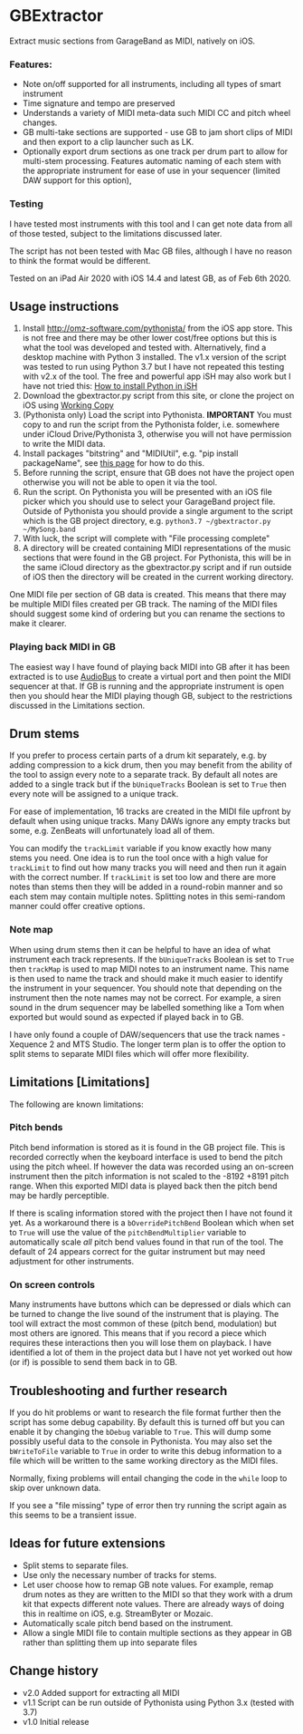 # GBExtractor

Extract music sections from GarageBand as MIDI, natively on iOS.

### Features:
* Note on/off supported for all instruments, including all types of smart instrument
* Time signature and tempo are preserved
* Understands a variety of MIDI meta-data such MIDI CC and pitch wheel changes.
* GB multi-take sections are supported - use GB to jam short clips of MIDI and then export to a clip launcher such as LK.
* Optionally export drum sections as one track per drum part to allow for multi-stem processing.  Features automatic naming of each stem with the appropriate instrument for ease of use in your sequencer (limited DAW support for this option),

### Testing
I have tested most instruments with this tool and I can get note data from all of those tested, subject to the limitations discussed later.

The script has not been tested with Mac GB files, although I have no reason to think the format would be different.

Tested on an iPad Air 2020 with iOS 14.4 and latest GB, as of Feb 6th 2020.

## Usage instructions

1. Install http://omz-software.com/pythonista/ from the iOS app store.  This is not free and there may be other lower cost/free options but this is what the tool was developed and tested with.  Alternatively, find a desktop machine with Python 3 installed.  The v1.x version of the script was tested to run using Python 3.7 but I have not repeated this testing with v2.x of the tool. The free and powerful app iSH may also work but I have not tried this: [How to install Python in iSH](https://www.reddit.com/r/ish/comments/jjq8nc/how_to_install_apk_and_python/)
1. Download the gbextractor.py script from this site, or clone the project on iOS using [Working Copy](https://workingcopyapp.com)
1. (Pythonista only) Load the script into Pythonista. **IMPORTANT** You must copy to and run the script from the Pythonista folder, i.e. somewhere under iCloud Drive/Pythonista 3, otherwise you will not have permission to write the MIDI data.
1. Install packages "bitstring" and "MIDIUtil", e.g. "pip install packageName", see [this page](https://github.com/ywangd/stash) for how to do this.
1. Before running the script, ensure that GB does not have the project open otherwise you will not be able to open it via the tool.
1. Run the script.  On Pythonista you will be presented with an iOS file picker which you should use to select your GarageBand project file.  Outside of Pythonista you should provide a single argument to the script which is the GB project directory, e.g. ```python3.7 ~/gbextractor.py ~/MySong.band```
1. With luck, the script will complete with "File processing complete"
1. A directory will be created containing MIDI representations of the music sections that were found in the GB project.  For Pythonista, this will be in the same iCloud directory as the gbextractor.py script and if run outside of iOS then the directory will be created in the current working directory.

One MIDI file per section of GB data is created.  This means that there may be multiple MIDI files created per GB track.  The naming of the MIDI files should suggest some kind of ordering but you can rename the sections to make it clearer.

### Playing back MIDI in GB
The easiest way I have found of playing back MIDI into GB after it has been extracted is to use [AudioBus](https://audiob.us) to create a virtual port and then point the MIDI sequencer at that.  If GB is running and the appropriate instrument is open then you should hear the MIDI playing though GB, subject to the restrictions discussed in the Limitations section.

## Drum stems
If you prefer to process certain parts of a drum kit separately, e.g. by adding compression to a kick drum, then you may benefit from the ability of the tool to assign every note to a separate track.  By default all notes are added to a single track but if the `bUniqueTracks` Boolean is set to `True` then every note will be assigned to a unique track.

For ease of implementation, 16 tracks are created in the MIDI file upfront by default when using unique tracks.  Many DAWs ignore any empty tracks but some, e.g. ZenBeats will unfortunately load all of them.

You can modify the `trackLimit` variable if you know exactly how many stems you need.  One idea is to run the tool once with a high value for `trackLimit` to find out how many tracks you will need and then run it again with the correct number.  If `trackLimit` is set too low and there are more notes than stems then they will be added in a round-robin manner and so each stem may contain multiple notes.  Splitting notes in this semi-random manner could offer creative options.

### Note map
When using drum stems then it can be helpful to have an idea of what instrument each track represents.  If the `bUniqueTracks` Boolean is set to `True` then `trackMap` is used to map MIDI notes to an instrument name.  This name is then used to name the track and should make it much easier to identify the instrument in your sequencer.  You should note that depending on the instrument then the note names may not be correct.  For example, a siren sound in the drum sequencer may be labelled something like a Tom when exported but would sound as expected if played back in to GB.

I have only found a couple of DAW/sequencers that use the track names - Xequence 2 and MTS Studio.  The longer term plan is to offer the option to split stems to separate MIDI files which will offer more flexibility.
 
## Limitations [Limitations]
The following are known limitations:

### Pitch bends
Pitch bend information is stored as it is found in the GB project file.  This is recorded correctly when the keyboard interface is used to bend the pitch using the pitch wheel.  If however the data was recorded using an on-screen instrument then the pitch information is not scaled to the -8192 +8191 pitch range.  When this exported MIDI data is played back then the pitch bend may be hardly perceptible.

If there is scaling information stored with the project then I have not found it yet.  As a workaround there is a `bOverridePitchBend` Boolean which when set to `True` will use the value of the `pitchBendMultiplier` variable to automatically scale *all* pitch bend values found in that run of the tool.  The default of 24 appears correct for the guitar instrument but may need adjustment for other instruments.

### On screen controls
Many instruments have buttons which can be depressed or dials which can be turned to change the live sound of the instrument that is playing.  The tool will extract the most common of these (pitch bend, modulation) but most others are ignored.  This means that if you record a piece which requires these interactions then you will lose them on playback.  I have identified a lot of them in the project data but I have not yet worked out how (or if) is possible to send them back in to GB.

## Troubleshooting and further research
If you do hit problems or want to research the file format further then the script has some debug capability.  By default this is turned off but you can enable it by changing the `bDebug` variable to `True`.  This will dump some possibly useful data to the console in Pythonista.  You may also set the `bWriteToFile` variable to `True` in order to write this debug information to a file which will be written to the same working directory as the MIDI files.

Normally, fixing problems will entail changing the code in the `while` loop to skip over unknown data.

If you see a "file missing" type of error then try running the script again as this seems to be a transient issue.

## Ideas for future extensions
* Split stems to separate files.
* Use only the necessary number of tracks for stems.
* Let user choose how to remap GB note values.  For example, remap drum notes as they are written to the MIDI so that they work with a drum kit that expects different note values.  There are already ways of doing this in realtime on iOS, e.g. StreamByter or Mozaic.
* Automatically scale pitch bend based on the instrument.
* Allow a single MIDI file to contain multiple sections as they appear in GB rather than splitting them up into separate files

## Change history

* v2.0 Added support for extracting all MIDI
* v1.1 Script can be run outside of Pythonista using Python 3.x (tested with 3.7)
* v1.0 Initial release

